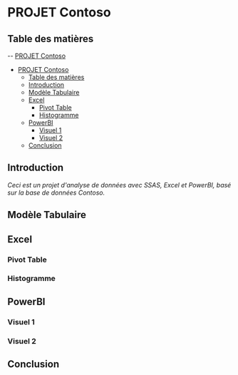 # PROJET Contoso

## Table des matières

-- [PROJET Contoso](#projet-contoso)
- [PROJET Contoso](#projet-contoso)
  - [Table des matières](#table-des-matières)
  - [Introduction](#introduction)
  - [Modèle Tabulaire](#modèle-tabulaire)
  - [Excel](#excel)
    - [Pivot Table](#pivot-table)
    - [Histogramme](#histogramme)
  - [PowerBI](#powerbi)
    - [Visuel 1](#visuel-1)
    - [Visuel 2](#visuel-2)
  - [Conclusion](#conclusion)
  



## Introduction

*Ceci est un projet d'analyse de données avec SSAS, Excel et PowerBI, basé sur la base de données Contoso.*

## Modèle Tabulaire

## Excel

### Pivot Table

### Histogramme

## PowerBI

### Visuel 1

### Visuel 2

## Conclusion
